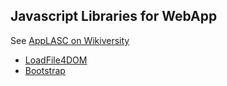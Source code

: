 ## Javascript Libraries for WebApp
See [AppLASC on Wikiversity](https://en.wikiversity.orh/wiki/AppLSAC)
* [LoadFile4DOM](https://niehausbert.gitlab.io/loadfile4dom)
* [Bootstrap](https://github.com/twbs/bootstrap)
